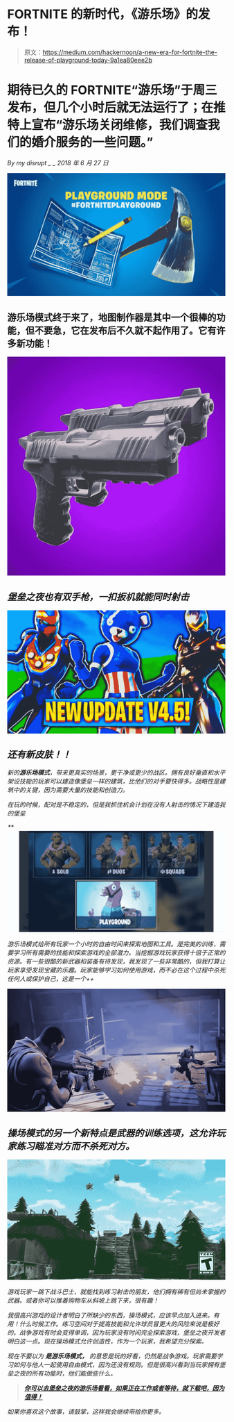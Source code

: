 # FORTNITE 的新时代，《游乐场》的发布！

> 原文：<https://medium.com/hackernoon/a-new-era-for-fortnite-the-release-of-playground-today-9a1ea80eee2b>

# 期待已久的 FORTNITE“游乐场”于周三发布，但几个小时后就无法运行了；在推特上宣布“游乐场关闭维修，我们调查我们的婚介服务的一些问题。”

*By my disrupt _ _ 2018 年 6 月 27 日*

![](img/18f29d0ae0a452f2a1f60a0b3b198e59.png)

## 游乐场模式终于来了，地图制作器是其中一个很棒的功能，但不要急，它在发布后不久就不起作用了。它有许多新功能！

![](img/53c8ffd734c83d111d6766ae9314d3bb.png)

## *堡垒之夜也有双手枪，一扣扳机就能同时射击*

*![](img/a4ae802b46ef8d98575e14be9b37c757.png)*

## *还有新皮肤！！*

*新的**游乐场模式**，带来更真实的场景，更干净或更少的战区。拥有良好垂直和水平架设技能的玩家可以建造像堡垒一样的建筑，比他们的对手要快得多。战略性是建筑中的关键，因为需要大量的技能和创造力。*

*在玩的时候，配对是不稳定的，但是我抓住机会计划在没有人射击的情况下建造我的堡垒*

*![](img/fcf626216447d9ed704a4bf534b88542.png)**![](img/a9abb3b595e400b13794de2d67512281.png)*

*游乐场模式给所有玩家一个小时的自由时间来探索地图和工具。是完美的训练，需要学习所有需要的技能和探索游戏的全部潜力。当挖掘游戏玩家获得十倍于正常的资源。有一些很酷的新武器和装备有待发现，我发现了一些非常酷的，但我打算让玩家享受发现宝藏的乐趣。玩家能够学习如何使用游戏，而不必在这个过程中杀死任何人或保护自己，这是一个++*

*![](img/9e41575808b0a7069b7f930d2f439f67.png)*

## *操场模式的另一个新特点是武器的训练选项，这允许玩家练习瞄准对方而不杀死对方。*

*![](img/5993c318286c68d263b8ded96dfdce98.png)*

*游戏玩家一跳下战斗巴士，就能找到练习射击的朋友，他们拥有稀有但尚未掌握的武器。或者你可以推着购物车从斜坡上跳下来，很有趣！*

*我很高兴游戏的设计者明白了所缺少的东西，操场模式，应该早点加入进来。有用！什么时候工作。练习空间对于提高技能和允许球员冒更大的风险来说是极好的。战争游戏有时会变得单调，因为玩家没有时间完全探索游戏，*堡垒之夜开发者*明白这一点。现在操场模式允许创造性，作为一个玩家，我希望充分探索。*

*现在不要以为 ***是游乐场模式，*** 的意思是玩的好看，仍然是战争游戏。玩家需要学习如何与他人一起使用自由模式，因为还没有规则。但是很高兴看到当玩家拥有堡垒之夜的所有功能时，他们能做些什么。*

> *[**你可以去*堡垒之夜*的游乐场看看，如果正在工作或者等待，就下载吧，因为值得！**](https://www.epicgames.com/fortnite/en-US/news)*

*如果你喜欢这个故事，请鼓掌，这样我会继续带给你更多。*